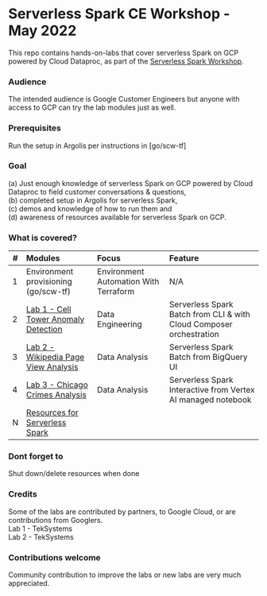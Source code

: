 # Serverless Spark CE Workshop - May 2022

This repo contains hands-on-labs that cover serverless Spark on GCP powered by Cloud Dataproc, as part of the [Serverless Spark Workshop](go/spark-ce-workshop).

### Audience
The intended audience is Google Customer Engineers but anyone with access to GCP can try the lab modules just as well.

### Prerequisites
Run the setup in Argolis per instructions in [go/scw-tf]

### Goal
(a) Just enough knowledge of serverless Spark on GCP powered by Cloud Dataproc to field customer conversations & questions, <br>(b) completed setup in Argolis for serverless Spark,<br> (c) demos and knowledge of how to run them and <br>(d) awareness of resources available for serverless Spark on GCP.

### What is covered?
| # | Modules | Focus | Feature |
| -- | :--- | :-- | :-- |
| 1 | Environment provisioning (go/scw-tf) | Environment Automation With Terraform | N/A |
| 2 | [Lab 1 - Cell Tower Anomaly Detection](lab-01/README.md) | Data Engineering | Serverless Spark Batch from CLI & with Cloud Composer orchestration|
| 3 | [Lab 2 - Wikipedia Page View Analysis](lab-02/README.md) | Data Analysis | Serverless Spark Batch from BigQuery UI |
| 4 | [Lab 3 - Chicago Crimes Analysis](lab-03/README.md) | Data Analysis | Serverless Spark Interactive from Vertex AI managed notebook|
| N | [Resources for Serverless Spark](https://spark.apache.org/docs/latest/) |

### Dont forget to 
Shut down/delete resources when done

### Credits
Some of the labs are contributed by partners, to Google Cloud, or are contributions from Googlers.<br>
Lab 1 - TekSystems<br>
Lab 2 - TekSystems<br>


### Contributions welcome

Community contribution to improve the labs or new labs are very much appreciated.
